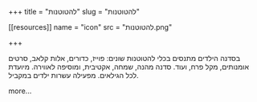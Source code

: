 +++
title = "להטוטנות"
slug = "להטוטנות"

[[resources]]
  name = "icon"
  src = "להטוטנות.png"

+++

בסדנה הילדים מתנסים בכלי להטוטנות שונים: פוייז, כדורים, אלות קלאב, סרטים אומנותים, מקל פרח, ועוד.
סדנה מהנה, שמחה, אקטיבית, ומוסיפה לאווירה.
מיועדת לכל הגילאים.
מפעילה עשרות ילדים במקביל.

<!--more-->

more...
